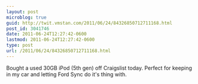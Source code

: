 ```yaml
---
layout: post
microblog: true
guid: http://twit.vmstan.com/2011/06/24/84326850712711168.html
post_id: 3041746
date: 2011-06-24T12:27:42-0600
lastmod: 2011-06-24T12:27:42-0600
type: post
url: /2011/06/24/84326850712711168.html
---
```

Bought a used 30GB iPod (5th gen) off Craigslist today. Perfect for keeping in my car and letting Ford Sync do it's thing with.
